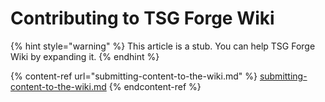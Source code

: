 # Contributing to TSG Forge Wiki

{% hint style="warning" %}
This article is a stub. You can help TSG Forge Wiki by expanding it.
{% endhint %}

{% content-ref url="submitting-content-to-the-wiki.md" %}
[submitting-content-to-the-wiki.md](submitting-content-to-the-wiki.md)
{% endcontent-ref %}

